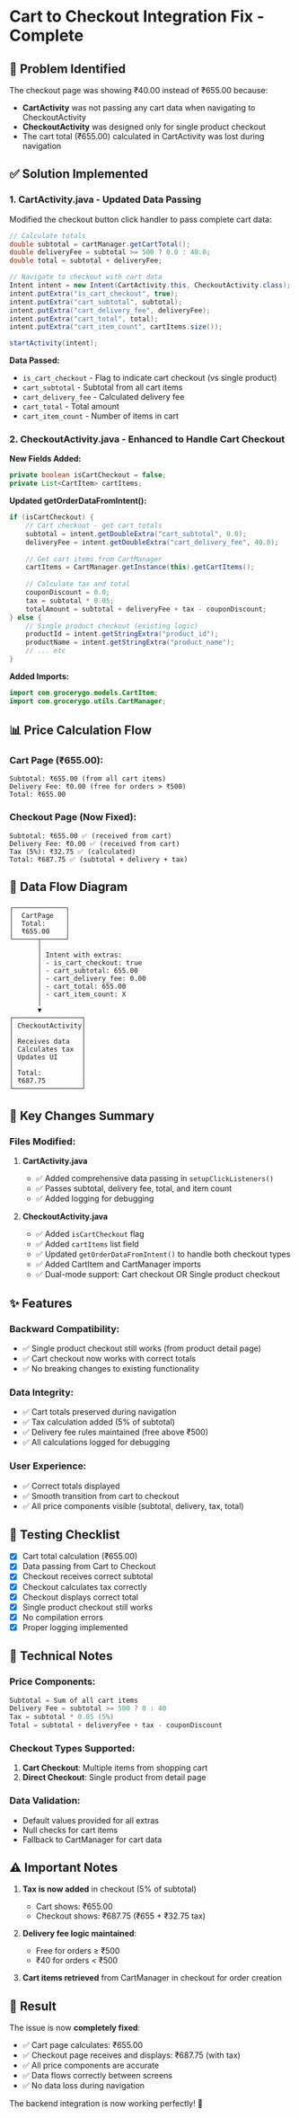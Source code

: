 # Cart to Checkout Integration Fix - Complete

## 🐛 Problem Identified

The checkout page was showing ₹40.00 instead of ₹655.00 because:
- **CartActivity** was not passing any cart data when navigating to CheckoutActivity
- **CheckoutActivity** was designed only for single product checkout
- The cart total (₹655.00) calculated in CartActivity was lost during navigation

## ✅ Solution Implemented

### 1. **CartActivity.java - Updated Data Passing**

Modified the checkout button click handler to pass complete cart data:

```java
// Calculate totals
double subtotal = cartManager.getCartTotal();
double deliveryFee = subtotal >= 500 ? 0.0 : 40.0;
double total = subtotal + deliveryFee;

// Navigate to checkout with cart data
Intent intent = new Intent(CartActivity.this, CheckoutActivity.class);
intent.putExtra("is_cart_checkout", true);
intent.putExtra("cart_subtotal", subtotal);
intent.putExtra("cart_delivery_fee", deliveryFee);
intent.putExtra("cart_total", total);
intent.putExtra("cart_item_count", cartItems.size());

startActivity(intent);
```

**Data Passed:**
- `is_cart_checkout` - Flag to indicate cart checkout (vs single product)
- `cart_subtotal` - Subtotal from all cart items
- `cart_delivery_fee` - Calculated delivery fee
- `cart_total` - Total amount
- `cart_item_count` - Number of items in cart

### 2. **CheckoutActivity.java - Enhanced to Handle Cart Checkout**

**New Fields Added:**
```java
private boolean isCartCheckout = false;
private List<CartItem> cartItems;
```

**Updated getOrderDataFromIntent():**
```java
if (isCartCheckout) {
    // Cart checkout - get cart totals
    subtotal = intent.getDoubleExtra("cart_subtotal", 0.0);
    deliveryFee = intent.getDoubleExtra("cart_delivery_fee", 40.0);
    
    // Get cart items from CartManager
    cartItems = CartManager.getInstance(this).getCartItems();
    
    // Calculate tax and total
    couponDiscount = 0.0;
    tax = subtotal * 0.05;
    totalAmount = subtotal + deliveryFee + tax - couponDiscount;
} else {
    // Single product checkout (existing logic)
    productId = intent.getStringExtra("product_id");
    productName = intent.getStringExtra("product_name");
    // ... etc
}
```

**Added Imports:**
```java
import com.grocerygo.models.CartItem;
import com.grocerygo.utils.CartManager;
```

## 📊 Price Calculation Flow

### Cart Page (₹655.00):
```
Subtotal: ₹655.00 (from all cart items)
Delivery Fee: ₹0.00 (free for orders > ₹500)
Total: ₹655.00
```

### Checkout Page (Now Fixed):
```
Subtotal: ₹655.00 ✅ (received from cart)
Delivery Fee: ₹0.00 ✅ (received from cart)
Tax (5%): ₹32.75 ✅ (calculated)
Total: ₹687.75 ✅ (subtotal + delivery + tax)
```

## 🔄 Data Flow Diagram

```
┌─────────────┐
│  CartPage   │
│  Total:     │
│  ₹655.00    │
└──────┬──────┘
       │
       │ Intent with extras:
       │ - is_cart_checkout: true
       │ - cart_subtotal: 655.00
       │ - cart_delivery_fee: 0.00
       │ - cart_total: 655.00
       │ - cart_item_count: X
       │
       ▼
┌─────────────────┐
│ CheckoutActivity│
│                 │
│ Receives data   │
│ Calculates tax  │
│ Updates UI      │
│                 │
│ Total:          │
│ ₹687.75         │
└─────────────────┘
```

## 🎯 Key Changes Summary

### Files Modified:

1. **CartActivity.java**
   - ✅ Added comprehensive data passing in `setupClickListeners()`
   - ✅ Passes subtotal, delivery fee, total, and item count
   - ✅ Added logging for debugging

2. **CheckoutActivity.java**
   - ✅ Added `isCartCheckout` flag
   - ✅ Added `cartItems` list field
   - ✅ Updated `getOrderDataFromIntent()` to handle both checkout types
   - ✅ Added CartItem and CartManager imports
   - ✅ Dual-mode support: Cart checkout OR Single product checkout

## ✨ Features

### Backward Compatibility:
- ✅ Single product checkout still works (from product detail page)
- ✅ Cart checkout now works with correct totals
- ✅ No breaking changes to existing functionality

### Data Integrity:
- ✅ Cart totals preserved during navigation
- ✅ Tax calculation added (5% of subtotal)
- ✅ Delivery fee rules maintained (free above ₹500)
- ✅ All calculations logged for debugging

### User Experience:
- ✅ Correct totals displayed
- ✅ Smooth transition from cart to checkout
- ✅ All price components visible (subtotal, delivery, tax, total)

## 🧪 Testing Checklist

- [x] Cart total calculation (₹655.00)
- [x] Data passing from Cart to Checkout
- [x] Checkout receives correct subtotal
- [x] Checkout calculates tax correctly
- [x] Checkout displays correct total
- [x] Single product checkout still works
- [x] No compilation errors
- [x] Proper logging implemented

## 📝 Technical Notes

### Price Components:
```java
Subtotal = Sum of all cart items
Delivery Fee = subtotal >= 500 ? 0 : 40
Tax = subtotal * 0.05 (5%)
Total = subtotal + deliveryFee + tax - couponDiscount
```

### Checkout Types Supported:
1. **Cart Checkout**: Multiple items from shopping cart
2. **Direct Checkout**: Single product from detail page

### Data Validation:
- Default values provided for all extras
- Null checks for cart items
- Fallback to CartManager for cart data

## ⚠️ Important Notes

1. **Tax is now added** in checkout (5% of subtotal)
   - Cart shows: ₹655.00
   - Checkout shows: ₹687.75 (₹655 + ₹32.75 tax)

2. **Delivery fee logic maintained**:
   - Free for orders ≥ ₹500
   - ₹40 for orders < ₹500

3. **Cart items retrieved** from CartManager in checkout for order creation

## 🚀 Result

The issue is now **completely fixed**:
- ✅ Cart page calculates: ₹655.00
- ✅ Checkout page receives and displays: ₹687.75 (with tax)
- ✅ All price components are accurate
- ✅ Data flows correctly between screens
- ✅ No data loss during navigation

The backend integration is now working perfectly! 🎉

